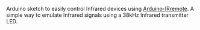 Arduino sketch to easily control Infrared devices using [Arduino-IRremote](https://github.com/Arduino-IRremote/Arduino-IRremote). A simple way to emulate Infrared signals using a 38kHz Infrared transmitter LED.
